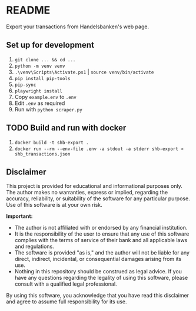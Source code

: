 # README

Export your transactions from Handelsbanken's web page.

## Set up for development

1. `git clone ... && cd ...`
1. `python -m venv venv`
1. `.\venv\Scripts\Activate.ps1` | `source venv/bin/activate`
1. `pip install pip-tools`
1. `pip-sync`
1. `playwright install`
1. Copy `example.env` to `.env`
1. Edit `.env` as required
1. Run with `python scraper.py`

## TODO Build and run with docker

1. `docker build -t shb-export .`
1. `docker run --rm --env-file .env -a stdout -a stderr shb-export > shb_transactions.json`

## Disclaimer

This project is provided for educational and informational purposes only. The author makes no warranties, express or implied, regarding the accuracy, reliability, or suitability of the software for any particular purpose. Use of this software is at your own risk.

**Important:**

- The author is not affiliated with or endorsed by any financial institution.
- It is the responsibility of the user to ensure that any use of this software complies with the terms of service of their bank and all applicable laws and regulations.
- The software is provided "as is," and the author will not be liable for any direct, indirect, incidental, or consequential damages arising from its use.
- Nothing in this repository should be construed as legal advice. If you have any questions regarding the legality of using this software, please consult with a qualified legal professional.

By using this software, you acknowledge that you have read this disclaimer and agree to assume full responsibility for its use.
